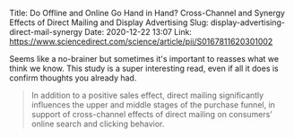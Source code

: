 Title: Do Offline and Online Go Hand in Hand? Cross-Channel and Synergy Effects of Direct Mailing and Display Advertising
Slug: display-advertising-direct-mail-synergy
Date: 2020-12-22 13:07
Link: https://www.sciencedirect.com/science/article/pii/S0167811620301002

Seems like a no-brainer but sometimes it's important to reasses what we think we know. This study is a super interesting read, even if all it does is confirm thoughts you already had.

>  In addition to a positive sales effect,  direct  mailing  significantly  influences  the  upper  and  middle  stages  of  the  purchase funnel, in support of cross-channel effects of direct mailing on consumers’ online search and clicking behavior. 